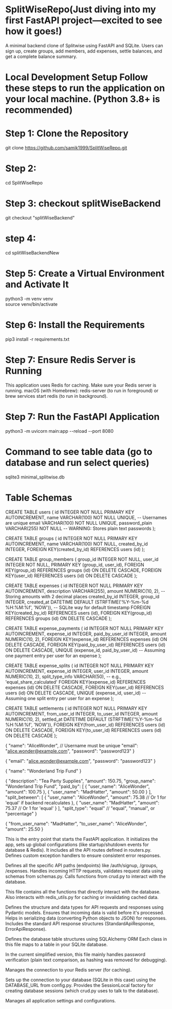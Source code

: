 # SplitWiseRepo(Just diving into my first FastAPI project—excited to see how it goes!)
A minimal backend clone of Splitwise using FastAPI and SQLite. Users can sign up, create groups, add members, add expenses, settle balances, and get a complete balance summary.

# Local Development Setup Follow these steps to run the application on your local machine. (Python 3.8+ is recommended)
# Step 1: Clone the Repository 
git clone https://github.com/samik1999/SplitWiseRepo.git
# Step 2:
cd SplitWiseRepo
# Step 3: checkout splitWiseBackend
git checkout "splitWiseBackend"
# step 4: 
cd splitWiseBackendNew

# Step 5: Create a Virtual Environment and Activate It
python3 -m venv venv         
source venv/bin/activate    

# Step 6: Install the Requirements
pip3 install -r requirements.txt

# Step 7: Ensure Redis Server is Running
This application uses Redis for caching. Make sure your Redis server is running.
macOS (with Homebrew): redis-server (to run in foreground) or brew services start redis (to run in background).

# Step 7: Run the FastAPI Application
python3 -m uvicorn main:app --reload --port 8080

<!-- This will:

Start the API server on http://localhost:8080.
Create the minimal_splitwise.db SQLite database file (if it doesn't exist) and the necessary tables when the application first starts up.
You can access the API documentation (Swagger UI) at http://localhost:8080/api/v1/docs.  -->

# Command to see table data (go to database and run select queries)
  sqlite3 minimal_splitwise.db
  
# Table Schemas
CREATE TABLE users (
    id INTEGER NOT NULL PRIMARY KEY AUTOINCREMENT,
    name VARCHAR(100) NOT NULL UNIQUE, -- Usernames are unique
    email VARCHAR(100) NOT NULL UNIQUE,
    password_plain VARCHAR(255) NOT NULL -- WARNING: Stores plain text passwords
);

CREATE TABLE groups (
    id INTEGER NOT NULL PRIMARY KEY AUTOINCREMENT,
    name VARCHAR(100) NOT NULL,
    created_by_id INTEGER,
    FOREIGN KEY(created_by_id) REFERENCES users (id)
);

CREATE TABLE group_members (
    group_id INTEGER NOT NULL,
    user_id INTEGER NOT NULL,
    PRIMARY KEY (group_id, user_id),
    FOREIGN KEY(group_id) REFERENCES groups (id) ON DELETE CASCADE,
    FOREIGN KEY(user_id) REFERENCES users (id) ON DELETE CASCADE
);

CREATE TABLE expenses (
    id INTEGER NOT NULL PRIMARY KEY AUTOINCREMENT,
    description VARCHAR(255),
    amount NUMERIC(10, 2), -- Storing amounts with 2 decimal places
    created_by_id INTEGER,
    group_id INTEGER,
    created_at DATETIME DEFAULT (STRFTIME('%Y-%m-%d %H:%M:%f', 'NOW')), -- SQLite way for default timestamp
    FOREIGN KEY(created_by_id) REFERENCES users (id),
    FOREIGN KEY(group_id) REFERENCES groups (id) ON DELETE CASCADE
);

CREATE TABLE expense_payments (
    id INTEGER NOT NULL PRIMARY KEY AUTOINCREMENT,
    expense_id INTEGER,
    paid_by_user_id INTEGER,
    amount NUMERIC(10, 2),
    FOREIGN KEY(expense_id) REFERENCES expenses (id) ON DELETE CASCADE,
    FOREIGN KEY(paid_by_user_id) REFERENCES users (id) ON DELETE CASCADE,
    UNIQUE (expense_id, paid_by_user_id) -- Assuming one payment entry per user for an expense
);

CREATE TABLE expense_splits (
    id INTEGER NOT NULL PRIMARY KEY AUTOINCREMENT,
    expense_id INTEGER,
    user_id INTEGER,
    amount NUMERIC(10, 2),
    split_type_info VARCHAR(50), -- e.g., 'equal_share_calculated'
    FOREIGN KEY(expense_id) REFERENCES expenses (id) ON DELETE CASCADE,
    FOREIGN KEY(user_id) REFERENCES users (id) ON DELETE CASCADE,
    UNIQUE (expense_id, user_id) -- Assuming one split entry per user for an expense
);

CREATE TABLE settlements (
    id INTEGER NOT NULL PRIMARY KEY AUTOINCREMENT,
    from_user_id INTEGER,
    to_user_id INTEGER,
    amount NUMERIC(10, 2),
    settled_at DATETIME DEFAULT (STRFTIME('%Y-%m-%d %H:%M:%f', 'NOW')),
    FOREIGN KEY(from_user_id) REFERENCES users (id) ON DELETE CASCADE,
    FOREIGN KEY(to_user_id) REFERENCES users (id) ON DELETE CASCADE
);

<!-- API Endpoints (Simplified - No JWT/Hashing)
Base URL: http://localhost:8080/api/v1

User Management
Signup (Create User)
Endpoint: POST /auth/signup
Request Body: -->
{
  "name": "AliceWonder", // Username must be unique
  "email": "alice.wonder@example.com",
  "password": "password123" 
}

<!-- Basic Login Check 
Endpoint: POST /auth/login_basic
Request Body: -->
{
  "email": "alice.wonder@example.com",
  "password": "password123"
}
<!-- Success Response: User's public info if credentials match. -->


<!-- Get User by Unique Name
Endpoint: GET /users/name/{user_name}
Example: GET /users/name/AliceWonder
Get User by ID
Endpoint: GET /users/id/{user_id}
Example: GET /users/id/1
Groups
Create Group
Endpoint: POST /groups
Query Parameter: creator_user_name (string, required, e.g., ?creator_user_name=AliceWonder)
Request Body: -->

{
  "name": "Wonderland Trip Fund"
}

<!-- Add Member to Group
Endpoint: POST /groups/add_member
Query Parameters:
group_name (string, required, e.g., ?group_name=Wonderland%20Trip%20Fund)
user_name_to_add (string, required, e.g., &user_name_to_add=MadHatter)
Request Body: (Empty)
Expenses
Create Expense
Endpoint: POST /expenses
Query Parameter: creator_user_name (string, required, e.g., ?creator_user_name=AliceWonder)
Request Body (ExpenseCreateUsingNamesSchema): -->

{
  "description": "Tea Party Supplies",
  "amount": 150.75,
  "group_name": "Wonderland Trip Fund",
  "paid_by": [
    {
      "user_name": "AliceWonder",
      "amount": 100.75
    },
    {
      "user_name": "MadHatter",
      "amount": 50.00
    }
  ],
  "split_between": [
    {
      "user_name": "AliceWonder",
      "amount": 75.38  // Or 1 for 'equal' if backend recalculates
    },
    {
      "user_name": "MadHatter",
      "amount": 75.37  // Or 1 for 'equal'
    }
  ],
  "split_type": "equal" // "equal", "manual", or "percentage"
}

<!-- List Expenses Involving a User
Endpoint: GET /expenses/user/{user_name}
Example: GET /expenses/user/AliceWonder
Balances & Settlements
Get User's Balance Summary
Endpoint: GET /balances/user/{user_name}
Example: GET /balances/user/AliceWonder
Settle Balance
Endpoint: POST /settle
Request Body (SettlementCreateUsingNamesSchema): -->
{
  "from_user_name": "MadHatter",
  "to_user_name": "AliceWonder",
  "amount": 25.50
}

<!-- #Functionality of Each File (in app/) -->
<!-- main.py: -->

This is the entry point that starts the FastAPI application.
It initializes the app, sets up global configurations (like startup/shutdown events for database & Redis).
It includes all the API routes defined in routers.py.
Defines custom exception handlers to ensure consistent error responses.
<!-- routers.py: -->

Defines all the specific API paths (endpoints) like /auth/signup, /groups, /expenses.
Handles incoming HTTP requests, validates request data using schemas from schemas.py.
Calls functions from crud.py to interact with the database.

<!-- crud.py: -->

This file contains all the functions that directly interact with the database.
Also interacts with redis_utils.py for caching or invalidating cached data.
<!-- schemas.py: -->

Defines the structure and data types for API requests and responses using Pydantic models.
Ensures that incoming data is valid before it's processed.
Helps in serializing data (converting Python objects to JSON) for responses.
Includes the standard API response structures (StandardApiResponse, ErrorApiResponse).
<!-- models.py: -->

Defines the database table structures using SQLAlchemy ORM 
Each class in this file  maps to a table in your SQLite database.

<!-- security.py: -->

In the current simplified version, this file mainly handles password verification (plain text comparison, as hashing was removed for debugging).

<!-- redis_utils.py: -->

Manages the connection to your Redis server (for caching).

<!-- database.py: -->

Sets up the connection to your database (SQLite in this case) using the DATABASE_URL from config.py.
Provides the SessionLocal factory for creating database sessions (which crud.py uses to talk to the database).

<!-- config.py: -->
Manages all application settings and configurations.

